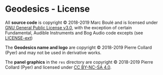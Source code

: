 # Geodesics - License

All **source code** is copyright © 2018-2019 Marc Boulé and is licensed under [GNU General Public License v3.0](LICENSE), with the exception of certain Fundamental, Audible Instruments and Bog Audio code excepts (see [LICENSE-ext](LICENSE-ext.md))

The **Geodesics name and logo** are copyright © 2018-2019 Pierre Collard (Pyer) and may not be used in derivative works.

The **panel graphics** in the `res` directory are copyright © 2018-2019 Pierre Collard (Pyer) and licensed under [CC BY-NC-SA 4.0](https://creativecommons.org/licenses/by-nc-sa/4.0/).

